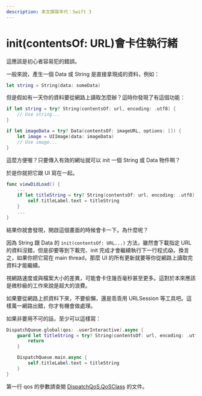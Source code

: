 ```yaml
---
description: 本文撰寫年代：Swift 3
---
```


# init\(contentsOf: URL\)會卡住執行緒

這應該是初心者容易犯的錯誤。

一般來說，產生一個 Data 或 String 是直接拿現成的資料，例如：

```swift
let string = String(data: someData)
```

但是假如有一天你的資料要從網路上讀取怎麼辦？這時你發現了有這個功能：

```swift
if let string = try? String(contentsOf: url, encoding: .utf8) {
    // Use string...
}

if let imageData = try? Data(contentsOf: imageURL, options: []) {
    let image = UIImage(data: imageData)
    // Use image...
}
```

這麼方便喔？只要傳入有效的網址就可以 init 一個 String 或 Data 物件啊？

於是你就把它跟 UI 寫在一起。

```swift
func viewDidLoad() {
    ...
    if let titleString = try? String(contentsOf: url, encoding: .utf8) {
        self.titleLabel.text = titleString
    }
    ...
}
```

結果你就會發現，開啟這個畫面的時候會卡一下。為什麼呢？

因為 String 跟 Data 的 `init(contentsOf: URL...)` 方法，雖然會下載指定 URL 的資料沒錯，但是卻要等到下載完、init 完成才會繼續執行下一行程式😱。換言之，如果你把它寫在 main thread，那麼 UI 的所有更新就要等你從網路上讀取完資料才能繼續。

視網路速度或與檔案大小的差異，可能會卡住幾百毫秒甚至更多。這對於本來應該是微秒級的工作來說是超大的浪費。

如果要從網路上抓資料下來，不要偷懶，還是乖乖用 URLSession 等工具吧。這樣萬一網路出錯，你才有機會做處理。

如果非要用不可的話，至少可以這樣寫：

```swift
DispatchQueue.global(qos: .userInteractive).async {
    guard let titleString = try? String(contentsOf: url, encoding: .utf8) else {
        return 
    }

    DispatchQueue.main.async {
        self.titleLabel.text = titleString
    }
}
```

第一行 qos 的參數請查閱 [DispatchQoS.QoSClass](https://developer.apple.com/documentation/dispatch/dispatchqos.qosclass) 的文件。

